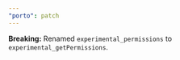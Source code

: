 ```yaml
---
"porto": patch
---
```


**Breaking:** Renamed `experimental_permissions` to `experimental_getPermissions`.